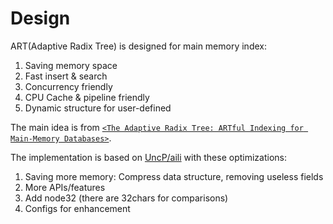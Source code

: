 Design
===

ART(Adaptive Radix Tree) is designed for main memory index:

1. Saving memory space
2. Fast insert & search
3. Concurrency friendly
4. CPU Cache & pipeline friendly
5. Dynamic structure for user-defined

The main idea is from [`<The Adaptive Radix Tree: ARTful Indexing for Main-Memory Databases>`](https://db.in.tum.de/~leis/papers/ART.pdf).

The implementation is based on [UncP/aili](https://github.com/UncP/aili/tree/master/art) with these optimizations:

1. Saving more memory: Compress data structure, removing useless fields
2. More APIs/features
3. Add node32 (there are 32chars for comparisons)
4. Configs for enhancement
